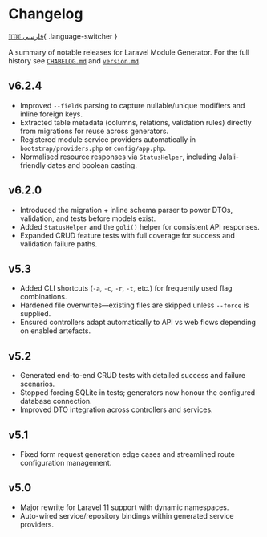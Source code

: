 # Changelog

[🇮🇷 فارسی](../fa/changelog.md){ .language-switcher }

A summary of notable releases for Laravel Module Generator. For the full history see [`CHABELOG.md`](https://github.com/AfshinEfati/laravel-module-generator/blob/main/CHABELOG.md) and [`version.md`](https://github.com/AfshinEfati/laravel-module-generator/blob/main/version.md).

## v6.2.4

- Improved `--fields` parsing to capture nullable/unique modifiers and inline foreign keys.
- Extracted table metadata (columns, relations, validation rules) directly from migrations for reuse across generators.
- Registered module service providers automatically in `bootstrap/providers.php` or `config/app.php`.
- Normalised resource responses via `StatusHelper`, including Jalali-friendly dates and boolean casting.

## v6.2.0

- Introduced the migration + inline schema parser to power DTOs, validation, and tests before models exist.
- Added `StatusHelper` and the `goli()` helper for consistent API responses.
- Expanded CRUD feature tests with full coverage for success and validation failure paths.

## v5.3

- Added CLI shortcuts (`-a`, `-c`, `-r`, `-t`, etc.) for frequently used flag combinations.
- Hardened file overwrites—existing files are skipped unless `--force` is supplied.
- Ensured controllers adapt automatically to API vs web flows depending on enabled artefacts.

## v5.2

- Generated end-to-end CRUD tests with detailed success and failure scenarios.
- Stopped forcing SQLite in tests; generators now honour the configured database connection.
- Improved DTO integration across controllers and services.

## v5.1

- Fixed form request generation edge cases and streamlined route configuration management.

## v5.0

- Major rewrite for Laravel 11 support with dynamic namespaces.
- Auto-wired service/repository bindings within generated service providers.
